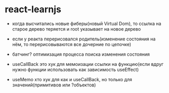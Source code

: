 # react-learnjs

- когда высчитались новые фиберы(новый Virtual Dom), то ccылка на старое дерево теряется и root указывает на новое дерево

- если у реакта перерисовался родитель(изменение состояния на нём, то перерисовываются все дочерние по цепочке) 

- батчинг? оптимизация процесса поиска изменения состояния

- useCallBack это хук для мемоизации ссылки на функцию(если вдруг нужно функции использовать как зависимость useEffect)

- useMemo хто хук для как и useCallBack, но только для значений(примитивов или ?объектов)